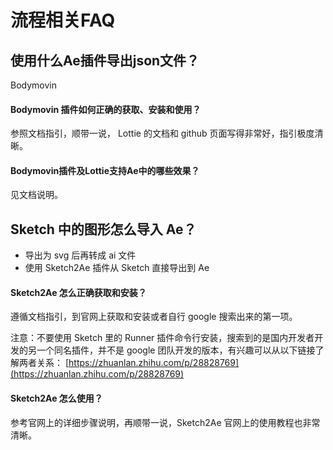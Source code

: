 # 流程相关FAQ

## 使用什么Ae插件导出json文件？

Bodymovin

#### Bodymovin 插件如何正确的获取、安装和使用？

参照文档指引，顺带一说， Lottie 的文档和 github 页面写得非常好，指引极度清晰。

#### Bodymovin插件及Lottie支持Ae中的哪些效果？

见文档说明。

## Sketch 中的图形怎么导入 Ae？

* 导出为 svg 后再转成 ai 文件
* 使用 Sketch2Ae 插件从 Sketch 直接导出到 Ae

#### Sketch2Ae 怎么正确获取和安装？

遵循文档指引，到官网上获取和安装或者自行 google 搜索出来的第一项。

注意：不要使用 Sketch 里的 Runner 插件命令行安装，搜索到的是国内开发者开发的另一个同名插件，并不是 google 团队开发的版本，有兴趣可以从以下链接了解两者关系： [https://zhuanlan.zhihu.com/p/28828769](https://zhuanlan.zhihu.com/p/28828769)

#### Sketch2Ae 怎么使用？

参考官网上的详细步骤说明，再顺带一说，Sketch2Ae 官网上的使用教程也非常清晰。



